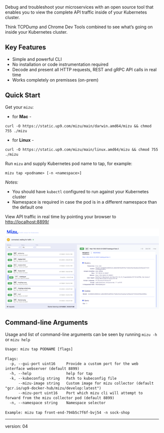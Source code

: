 Debug and troubleshoot your microservices with an open source tool that enables you to view the complete API traffic inside of your Kubernetes cluster. 

Think TCPDump and Chrome Dev Tools combined to see what’s going on inside your Kubernetes cluster.

## Key Features

* Simple and powerful CLI
* No installation or code instrumentation required
* Decode and present all HTTP requests, REST and gRPC API calls in real time
* Works completely on premisses (on-prem)

## Quick Start
Get your `mizu`:

- for **Mac** - 
```
curl -O https://static.up9.com/mizu/main/darwin.amd64/mizu && chmod 755 ./mizu
```

- for **Linux** - 
```
curl -O https://static.up9.com/mizu/main/linux.amd64/mizu && chmod 755 ./mizu
```


Run `mizu` and supply Kubernetes pod name to tap, for example:

```
mizu tap <podname> [-n <namespace>]
```

_Notes:_
- You should have `kubectl` configured to run against your Kubernetes cluster
- Namespace is required in case the pod is in a different namespace than the default one

View API traffic in real time by pointing your browser to [http://localhost:8899/](http://localhost:8899/) 

![Mizu Local Webapp](img/mizu-snapshot.png)

## Command-line Arguments
Usage and list of command-line arguments can be seen by running `mizu -h` or `mizu help`

```
Usage: mizu tap PODNAME [flags]

Flags:
  -p, --gui-port uint16     Provide a custom port for the web interface webserver (default 8899)
  -h, --help                help for tap
  -k, --kubeconfig string   Path to kubeconfig file
      --mizu-image string   Custom image for mizu collector (default "gcr.io/up9-docker-hub/mizu/develop:latest")
      --mizu-port uint16    Port which mizu cli will attempt to forward from the mizu collector pod (default 8899)
  -n, --namespace string    Namespace selector
  
Example: mizu tap front-end-794b5c7f6f-bvj54 -n sock-shop  
```

---
version: 04
